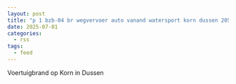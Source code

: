 ```yaml
---
layout: post
title: "p 1 bzb-04 br wegvervoer auto vanand watersport korn dussen 205531"
date: 2025-07-01
categories: 
  - rss
tags: 
  - feed
---
```


Voertuigbrand op Korn in Dussen
